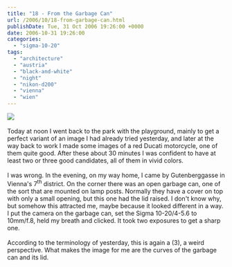 ```yaml
---
title: "18 - From the Garbage Can"
url: /2006/10/18-from-garbage-can.html
publishDate: Tue, 31 Oct 2006 19:26:00 +0000
date: 2006-10-31 19:26:00
categories: 
  - "sigma-10-20"
tags: 
  - "architecture"
  - "austria"
  - "black-and-white"
  - "night"
  - "nikon-d200"
  - "vienna"
  - "wien"
---
```

<a href="https://d25zfm9zpd7gm5.cloudfront.net/1200x1200/2006/20061031_184451_bw.jpg"><img src="https://d25zfm9zpd7gm5.cloudfront.net/0600x0600/2006/20061031_184451_bw.jpg"/></a><br/><br/>Today at noon I went back to the park with the playground, mainly to get a perfect variant of an image I had already tried yesterday, and later at the way back to work I made some images of a red Ducati motorcycle, one of them quite good. After these about 30 minutes I was confident to have at least two or three good candidates, all of them in vivid colors.<br/><br/>I was wrong. In the evening, on my way home, I came by Gutenberggasse in Vienna's 7<sup>th</sup> district. On the corner there was an open garbage can, one of the sort that are mounted on lamp posts. Normally they have a cover on top with only a small opening, but this one had the lid raised. I don't know why, but somehow this attracted me, maybe because it looked different in a way. I put the camera on the garbage can, set the Sigma 10-20/4-5.6 to 10mm/f.8, held my breath and clicked. It took two exposures to get a sharp one.<br/><br/>According to the terminology of yesterday, this is again a (3), a weird perspective. What makes the image for me are the curves of the garbage can and its lid.
